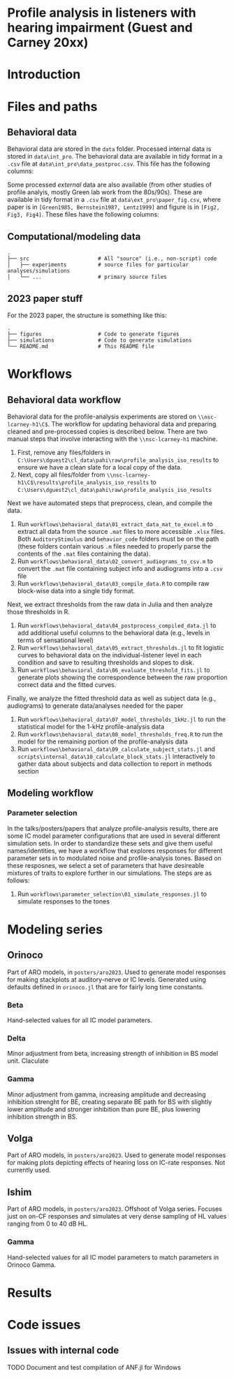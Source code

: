 # Profile analysis in listeners with hearing impairment (Guest and Carney 20xx)

# Introduction

# Files and paths
## Behavioral data
Behavioral data are stored in the `data` folder.
Processed internal data is stored in `data\int_pro`.
The behavioral data are available in tidy format in a `.csv` file at `data\int_pro\data_postproc.csv`.
This file has the following columns:

Some processed *external* data are also available (from other studies of profile analyis, mostly Green lab work from the 80s/90s).
These are available in tidy format in a `.csv` file at `data\ext_pro\paper_fig.csv`, where paper is in `[Green1985, Bernstein1987, Lentz1999]` and figure is in `[Fig2, Fig3, Fig4]`. 
These files have the following columns:

## Computational/modeling data
```
.  
├── src                      # All "source" (i.e., non-script) code
│   ├── experiments          # source files for particular analyses/simulations
│   └── ...                  # primary source files  
```

## 2023 paper stuff
For the 2023 paper, the structure is something like this:
```
.  
├── figures                  # Code to generate figures
├── simulations              # Code to generate simulations 
└── README.md                # This README file
```

# Workflows

## Behavioral data workflow
Behavioral data for the profile-analysis experiments are stored on `\\nsc-lcarney-h1\C$`.
The workflow for updating behavioral data and preparing cleaned and pre-processed copies is described below.
There are two manual steps that involve interacting with the `\\nsc-lcarney-h1` machine.

1. First, remove any files/folders in `C:\Users\dguest2\cl_data\pahi\raw\profile_analysis_iso_results` to ensure we have a clean slate for a local copy of the data.
2. Next, copy all files/folder from `\\nsc-lcarney-h1\C$\results\profile_analysis_iso_results` to `C:\Users\dguest2\cl_data\pahi\raw\profile_analysis_iso_results`

Next we have automated steps that preprocess, clean, and compile the data.
1. Run `workflows\behavioral_data\01_extract_data_mat_to_excel.m` to extract all data from the source `.mat` files to more accessible `.xlsx` files. Both `AuditoryStimulus` and `behavior_code` folders must be on the path (these folders contain various `.m` files needed to properly parse the contents of the `.mat` files containing the data).
2. Run `workflows\behavioral_data\02_convert_audiograms_to_csv.m` to convert the `.mat` file containing subject info and audiograms into a `.csv` file
3. Run `workflows\behavioral_data\03_compile_data.R` to compile raw block-wise data into a single tidy format.

Next, we extract thresholds from the raw data in Julia and then analyze those thresholds in R.
1. Run `workflows\behavioral_data\04_postprocess_compiled_data.jl` to add additional useful columns to the behavioral data (e.g., levels in terms of sensational level)
2. Run `workflows\behavioral_data\05_extract_thresholds.jl` to fit logistic curves to behavioral data on the individual-listener level in each condition and save to resulting thresholds and slopes to disk.
3. Run `workflows\behavioral_data\06_evaluate_threshold_fits.jl` to generate plots showing the correspondence between the raw proportion correct data and the fitted curves.

Finally, we analyze the fitted threshold data as well as subject data (e.g., audiograms) to generate data/analyses needed for the paper
1. Run `workflows\behavioral_data\07_model_thresholds_1kHz.jl` to run the statistical model for the 1-kHz profile-analysis data
2. Run `workflows\behavioral_data\08_model_thresholds_freq.R` to run the model for the remaining portion of the profile-analysis data
3. Run `workflows\behavioral_data\09_calculate_subject_stats.jl` and `scripts\internal_data\10_calculate_block_stats.jl` interactively to gather data about subjects and data collection to report in methods section

## Modeling workflow
### Parameter selection
In the talks/posters/papers that analyze profile-analysis results, there are some IC model parameter configurations that are used in several different simulation sets.
In order to standardize these sets and give them useful names/identities, we have a workflow that explores responses for different parameter sets in to modulated noise and profile-analysis tones.
Based on these resposnes, we select a set of parameters that have desireable mixtures of traits to explore further in our simulations.
The steps are as follows:

1. Run `workflows\parameter_selection\01_simulate_responses.jl` to simulate responses to the tones

# Modeling series

## Orinoco
Part of ARO models, in `posters/aro2023`. Used to generate model responses for making stackplots at auditory-nerve or IC levels. Generated using defaults defined in `orinoco.jl` that are for fairly long time constants.

### Beta
Hand-selected values for all IC model parameters. 

### Delta
Minor adjustment from beta, increasing strength of inhibition in BS model unit. Claculate 

### Gamma
Minor adjustment from gamma, increasing amplitude and decreasing inhibition strenght for BE, creating separate BE path for BS with slightly lower amplitude and stronger inhibition than pure BE, plus lowering inhibition strength in BS.

## Volga
Part of ARO models, in `posters/aro2023`. Used to generate model responses for making plots depicting effects of hearing loss on IC-rate responses. Not currently used.

## Ishim
Part of ARO models, in `posters/aro2023`. Offshoot of Volga series. Focuses just on on-CF responses and simulates at very dense sampling of HL values ranging from 0 to 40 dB HL.

### Gamma 
Hand-selected values for all IC model parameters to match parameters in Orinoco Gamma.

# Results

# Code issues
## Issues with internal code
TODO Document and test compilation of ANF.jl for Windows